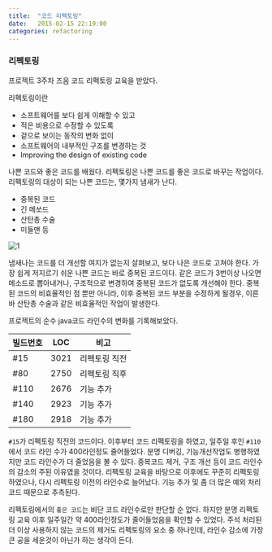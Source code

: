 ```yaml
---
title:  "코드 리펙토링"
date:   2015-02-15 22:19:00
categories: refactoring
---
```


### 리펙토링

프로젝트 3주차 즈음 코드 리펙토링 교육을 받았다.

리펙토링이란
 - 소프트웨어를 보다 쉽게 이해할 수 있고
 - 적은 비용으로 수정할 수 있도록
 - 겉으로 보이는 동작의 변화 없이
 - 소프트웨어의 내부적인 구조를 변경하는 것
 - Improving the design of existing code

나쁜 코드와 좋은 코드를 배웠다. 리펙토링은 나쁜 코드를 좋은 코드로 바꾸는 작업이다. 리펙토링의 대상이 되는 나쁜 코드는, 몇가지 냄새가 난다. 
 - 중복된 코드
 - 긴 메쏘드
 - 산탄총 수술
 - 미들맨 등

![1](http://blog.codinghorror.com/content/images/uploads/2009/02/6a0120a85dcdae970b012877707a45970c-pi.png)

냄새나는 코드를 더 개선할 여지가 없는지 살펴보고, 보다 나은 코드로 고쳐야 한다.
가장 쉽게 저지르기 쉬운 나쁜 코드는 바로 중복된 코드이다. 같은 코드가 3번이상 나오면 메소드로 뽑아내거나, 구조적으로 변경하여 중복된 코드가 없도록 개선해야 한다. 중복된 코드의 비효율적인 점 뿐만 아니라, 이후 중복된 코드 부분을 수정하게 될경우, 이른바 산탄총 수술과 같은 비효율적인 작업이 발생한다.

프로젝트의 순수 java코드 라인수의 변화를 기록해보았다.

| 빌드번호 |  LOC  |   비고        |
|----------|-------|---------------|
|   #15    | 3021  | 리펙토링 직전 | 
|   #80    | 2750  | 리펙토링 직후 |
|   #110   | 2676  |     기능 추가 |
|   #140   | 2923  |     기능 추가 |
|   #180   | 2918  |     기능 추가 |

`#15`가 리펙토링 직전의 코드이다. 이후부터 코드 리펙토링을 하였고, 일주일 후인 `#110`에서 코드 라인 수가 400라인정도 줄어들었다. 분명 디버깅, 기능개선작업도 병행하였지만 코드 라인수가 더 줄었음을 볼 수 있다. 중복코드 제거, 구조 개선 등이 코드 라인수의 감소의 주된 이유였을 것이다. 
리펙토링 교육을 바탕으로 이후에도 꾸준히 리펙토링하였으나, 다시 리펙토링 이전의 라인수로 늘어났다. 기능 추가 및 좀 더 많은 예외 처리 코드 때문으로 추측된다.

리펙토링에서의 `좋은 코드`는 비단 코드 라인수로만 판단할 순 없다. 하지만 분명 리펙토링 교육 이후 일주일간 약 400라인정도가 줄어들었음을 확인할 수 있었다. 주석 처리된 더 이상 사용하지 않는 코드의 제거도 리펙토링의 요소 중 하나인데, 라인수 감소에 가장 큰 공을 세운것이 아닌가 하는 생각이 든다.




